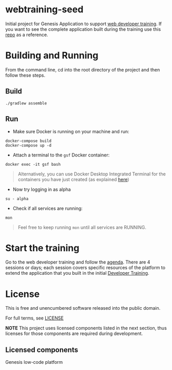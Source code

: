 # webtraining-seed

Initial project for Genesis Application to support [web developer training](https://docs.genesis.global/secure/getting-started/web-training/training-intro/). If you want to see the complete application built during the training use this [repo](https://github.com/genesiscommunitysuccess/webtraining-alpha) as a reference.

# Building and Running
From the command line, cd into the root directory of the project and then follow these steps.

## Build
```shell
./gradlew assemble
```

## Run
* Make sure Docker is running on your machine and run:
```shell
docker-compose build
docker-compose up -d
```

* Attach a terminal to the `gsf` Docker container:
```shell
docker exec -it gsf bash
```
> Alternatively, you can use Docker Desktop Integrated Terminal for the containers you have just created (as explained [here](https://www.docker.com/blog/integrated-terminal-for-running-containers-extended-integration-with-containerd-and-more-in-docker-desktop-4-12/))

* Now try logging in as alpha 
```shell
su - alpha
```

* Check if all services are running:
```shell
mon
```
> Feel free to keep running `mon` until all services are RUNNING.

# Start the training 

Go to the web developer training and follow the [agenda](https://docs.genesis.global/secure/getting-started/web-training/training-intro/#programme). There are 4 sessions or days; each session covers specific resources of the platform to extend the application that you built in the initial [Developer Training](https://docs.genesis.global/secure/getting-started/developer-training/training-intro/).

# License

This is free and unencumbered software released into the public domain.

For full terms, see [LICENSE](./LICENSE)

**NOTE** This project uses licensed components listed in the next section, thus licenses for those components are required during development.

## Licensed components
Genesis low-code platform
